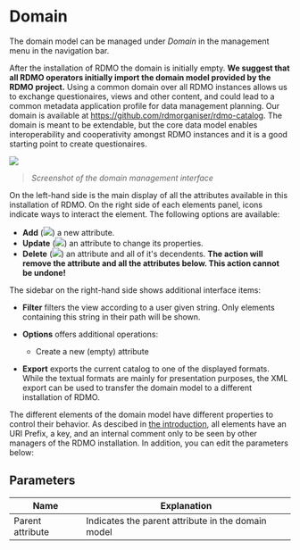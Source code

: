 # Domain

The domain model can be managed under *Domain* in the management menu in the navigation bar.

After the installation of RDMO the domain is initially empty. **We suggest that all RDMO operators initially import the domain model provided by the RDMO project.** Using a common domain over all RDMO instances allows us to exchange questionaires, views and other content, and could lead to a common metadata application profile for data management planning. Our domain is available at https://github.com/rdmorganiser/rdmo-catalog. The domain is meant to be extendable, but the core data model enables interoperability and cooperativity amongst RDMO instances and it is a good starting point to create questionaires.

![](../../_static/img/screens/domain.png)
> *Screenshot of the domain management interface*

On the left-hand side is the main display of all the attributes available in this installation of RDMO. On the right side of each elements panel, icons indicate ways to interact the element. The following options are available:

* **Add** (![](../../_static/img/icons/add.png)) a new attribute.
* **Update** (![](../../_static/img/icons/update.png)) an attribute to change its properties.
* **Delete** (![](../../_static/img/icons/delete.png)) an attribute and all of it's decendents. **The action will remove the attribute and all the attributes below. This action cannot be undone!**

The sidebar on the right-hand side shows additional interface items:

* **Filter** filters the view according to a user given string. Only elements containing this string in their path will be shown.
* **Options** offers additional operations:

  * Create a new (empty) attribute

* **Export** exports the current catalog to one of the displayed formats. While the textual formats are mainly for presentation purposes, the XML export can be used to transfer the domain model to a different installation of RDMO.

The different elements of the domain model have different properties to control their behavior. As descibed in [the introduction](../../index.html), all elements have an URI Prefix, a key, and an internal comment only to be seen by other managers of the RDMO installation. In addition, you can edit the parameters below:

## Parameters

|Name|Explanation|
|-|-|
|Parent attribute|Indicates the parent attribute in the domain model|

